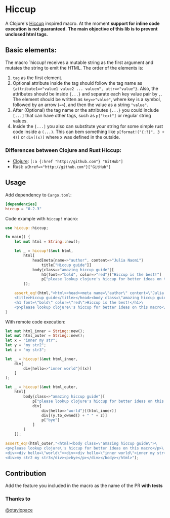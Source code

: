 # Hiccup

A Clojure's [Hiccup](https://github.com/weavejester/hiccup) inspired macro. At the moment **support for inline code execution is not guaranteed**.
**The main objective of this lib is to prevent unclosed html tags.**

## Basic elements: 

The macro `hiccup! receives a mutable string as the first argument and mutates the string to emit the HTML.
The order of the elements is: 
1. `tag` as the first element.
2. Optional attribute inside the tag should follow the tag name as `{attribute1=>"value1 value2 ... valuen", attr=>"value"}`. Also, the attributes should be inside `{...}` and separate each key value pair by `,`.
The element should be written as `key=>"value"`, where key is a symbol, followed by an arrow (`=>`), and then the value as a string `"value"`.
3. After (Optional) the tag name or the attributes `{...}` you could include `[...]` that can have other tags, such as `p["text"]` or regular string values.
4. Inside the `[...]` you also can substitute your string for some simple rust code inside a `(...)`. This can bem something like `p[format!("{:?}", 3 + 4)]` or `div[(x)]` where x was defined in the outside.

### Differences between Clojure and Rust Hiccup: 
* [Clojure](https://github.com/weavejester/hiccup/wiki/Syntax): `[:a {:href "http://github.com"} "GitHub"]`
* Rust: `a{href=>"http://github.com"}["GitHub"]`

## Usage

Add dependency to `Cargo.toml`:
 
```toml
[dependencies]
hiccup = "0.2.3"
```

Code example with `hiccup!` macro:

```rust
use hiccup::hiccup;

fn main() {
    let mut html = String::new();

    let _ = hiccup!(&mut html,
        html[
            head[meta{name=>"author", content=>"Julia Naomi"}
                title["Hiccup guide"]]
            body{class=>"amazing hiccup guide"}[
                h1{font=>"bold", color=>"red"}["Hiccup is the best!"]
                p["please lookup clojure's hiccup for better ideas on this macro"]]
        ]);

    assert_eq!(html,"<html><head><meta name=\"author\" content=\"Julia Naomi\"/>\
    <title>Hiccup guide</title></head><body class=\"amazing hiccup guide\">\
    <h1 font=\"bold\" color=\"red\">Hiccup is the best!</h1>\
    <p>please lookup clojure\'s hiccup for better ideas on this macro</p></body></html>");
}
```

With remote code execution:

```rust
let mut html_inner = String::new();
let mut html_outer = String::new();
let x = "inner my str";
let y = "my str2";
let z = "my str3";

let _ = hiccup!(&mut html_inner,
    div[
        div{hello=>"inner world"}[(x)]
    ]
);

let _ = hiccup!(&mut html_outer,
    html[
        body{class=>"amazing hiccup guide"}[
            p["please lookup clojure's hiccup for better ideas on this macro"]
            div[
                div{hello=>"world"}[(html_inner)]
                div[(y.to_owned() + " " + z)]
                p["bye"]
            ]
        ]
    ]);

assert_eq!(html_outer,"<html><body class=\"amazing hiccup guide\">\
<p>please lookup clojure\'s hiccup for better ideas on this macro</p>\
<div><div hello=\"world\"><div><div hello=\"inner world\">inner my str</div></div></div>\
<div>my str2 my str3</div><p>bye</p></div></body></html>");
```

## Contribution
Add the feature you included in the macro as the name of the PR **with tests**

### Thanks to
[@otaviopace](https://github.com/otaviopace)